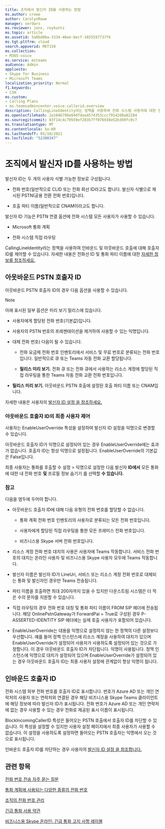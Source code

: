 ```yaml
---
title: 조직에서 발신자 ID를 사용하는 방법
ms.author: crowe
author: CarolynRowe
manager: serdars
ms.reviewer: jens, roykuntz
ms.topic: article
ms.assetid: 5a0bd8ba-3334-46ee-becf-1025597737f6
ms.tgt.pltfrm: cloud
search.appverid: MET150
ms.collection:
- M365-voice
ms.service: msteams
audience: Admin
appliesto:
- Skype for Business
- Microsoft Teams
localization_priority: Normal
f1.keywords:
- CSH
ms.custom:
- Calling Plans
- ms.teamsadmincenter.voice.callerid.overview
description: CallingLineIdentity라는 정책을 사용하여 전화 시스템 사용자에 대한 인바운드 및 아웃바운드 호출에 대해 호출자 ID를 제어할 수 있습니다.
ms.openlocfilehash: 2a104679be84dfdaa4574353ccc79142d8a82284
ms.sourcegitcommit: 83f14c4c79559ef28357ff076938e52b369fc0c7
ms.translationtype: MT
ms.contentlocale: ko-KR
ms.lasthandoff: 05/10/2021
ms.locfileid: "52308347"
---
```

# <a name="how-can-caller-id-be-used-in-your-organization"></a>조직에서 발신자 ID를 사용하는 방법

발신자 ID는 두 개의 사용자 식별 가능한 정보로 구성됩니다.

- 전화 번호(일반적으로 CLID 또는 전화 회선 ID라고도 합니다. 발신자 식별으로 제시된 PSTN(공용 전환 전화 번호)입니다.

- 호출 파티 이름(일반적으로 CNAM이라고도 합니다. 
  
발신자 ID 기능은 PSTN 연결 옵션에 전화 시스템 모든 사용자가 사용할 수 있습니다.

- Microsoft 통화 계획 

- 전화 시스템 직접 라우팅 
  
CallingLineIdentity라는 정책을 사용하여 인바운드 및 아웃바운드 호출에 대해 호출자 ID를 제어할 수 있습니다. 자세한 내용은 전화선 ID 및 통화 파티 이름에 대한 [자세한 정보를 참조하세요.](more-about-calling-line-id-and-calling-party-name.md)

  
## <a name="outbound-pstn-caller-id"></a>아웃바운드 PSTN 호출자 ID

아웃바운드 PSTN 호출자 ID의 경우 다음 옵션을 사용할 수 있습니다. 

> [!NOTE]
> 아래 표시된 일부 옵션은 미리 보기 릴리스에 있습니다.
  
- 사용자에게 할당된 전화 번호(기본값)입니다.

- 사용자의 PSTN 번호의 프레젠테이션을 제거하여 사용할 수 있는 익명입니다. 

- 대체 전화 번호( 다음이 될 수 있습니다.

  - 전화 요금제 전화 번호 인벤토리에서 서비스 및 무료 번호로 분류되는 전화 번호입니다. 일반적으로 큐 또는 Teams 자동 전화 교환 할당됩니다.

  - **릴리스 미리 보기.** 전화 큐 또는 전화 큐에서 사용하는 리소스 계정에 할당된 직접 라우팅을 통한 Teams 자동 전화 교환 전화 번호입니다. 

- **릴리스 미리 보기.** 아웃바운드 PSTN 호출에 설정된 호출 파티 이름 또는 CNAM입니다.  
    
자세한 내용은 사용자의 [발신자 ID 설정 을 참조하세요.](./set-the-caller-id-for-a-user.md)
  
### <a name="end-user-control-of-outbound-caller-id"></a>아웃바운드 호출자 ID의 최종 사용자 제어

사용자는 EnableUserOverride  특성을 설정하여 발신자 ID 설정을 익명으로 변경할 수 있습니다. 

아웃바운드 호출자 ID가 익명으로 설정되어 있는 경우 EnableUserOverride에는 효과가 없습니다. 호출자 ID는 항상 익명으로 설정됩니다. EnableUserOverride의 기본값은 False입니다.

최종 사용자는 통화를 호출할 수 설정 > 익명으로 설정한 다음 발신자 **ID에서** 모든 통화에 대한 내 전화 번호 **및** 프로필 정보 숨기기 를 선택할 **수 있습니다.**

### <a name="notes"></a>참고

다음을 염두에 두어야 합니다.

- 아웃바운드 호출자 ID에 대해 다음 유형의 전화 번호를 할당할 수 없습니다.

  - 통화 계획 전화 번호 인벤토리의 사용자로 분류되는 모든 전화 번호입니다.

  - 사용자에게 할당된 직접 라우팅을 통한 모든 프레미스 전화 번호입니다.

  - 비즈니스용 Skype 서버 전화 번호입니다.

- 리소스 계정 전화 번호 대치의 사용은 사용자에 Teams 작동합니다. 서비스 전화 번호의 대치는 온라인 사용자 및 비즈니스용 Skype 사용자 모두에 Teams 작동합니다.

- 발신자 이름은 발신자 ID가 LineUri, 서비스 또는 리소스 계정 전화 번호로 대체되는 통화 및 발신자인 경우만 Teams 전송됩니다.

- 파티 이름을 호출하면 최대 200자까지 있을 수 있지만 다운스트림 시스템은 더 적은 수의 문자를 지원할 수 있습니다.

- 직접 라우팅의 경우 전화 번호 대칭 및 통화 파티 이름이 FROM SIP 헤더에 전송됩니다. 해당 OnlinePstnGateway가 ForwardPai = True로 구성된 경우 P-ASSERTED-IDENTITY SIP 헤더에는 실제 호출 사용자가 포함되어 있습니다.

- EnableUserOverride는 대용을 익명으로 설정하지 않는 한 정책의 다른 설정보다 우선합니다. 예를 들어 정책 인스턴스에 리소스 계정을 사용하여 대치가 있으며 EnableUserOverride가 설정되어 사용자가 사용하도록 설정되어 있는 것으로 가정합니다. 이 경우 아웃바운드 호출자 ID가 차단됩니다. 익명이 사용됩니다. 정책 인스턴스에 익명으로 대치가 설정되어 있으며 EnableUserOverride가 설정되어 있는 경우 아웃바운드 호출자 ID는 최종 사용자 설정에 관계없이 항상 익명이 됩니다.

   
## <a name="inbound-caller-id"></a>인바운드 호출자 ID

전화 시스템 외부 전화 번호를 호출자 ID로 표시합니다. 번호가 Azure AD 또는 개인 연락처의 사용자 또는 연락처와 연결된 경우 해당 비즈니스용 Skype Teams 클라이언트에 해당 정보에 따라 발신자 ID가 표시됩니다. 전화 번호가 Azure AD 또는 개인 연락처에 없는 경우 사용할 수 있는 경우 전화로 제공된 표시 이름이 표시됩니다.

BlockIncomingCallerID 특성은 들어오는 PSTN 호출에서 호출자 ID를 차단할 수 있습니다. 이 특성을 설정할 수 있지만 사용자 설정 페이지에서 최종 사용자가 사용할 수 없습니다. 이 설정을 사용하도록 설정하면 들어오는 PSTN 호출자는 익명에서 오는 것으로 표시됩니다.
  
인바운드 호출자 ID를 차단하는 경우 사용자의 [발신자 ID 설정 을 참조합니다.](./set-the-caller-id-for-a-user.md)
  
## <a name="related-topics"></a>관련 항목
[전화 번호 전송 자주 묻는 질문](./phone-number-calling-plans/port-order-overview.md)

[통화 계획에 사용되는 다양한 종류의 전화 번호](./different-kinds-of-phone-numbers-used-for-calling-plans.md)

[조직의 전화 번호 관리](/microsoftteams/manage-phone-numbers-for-your-organization)

[긴급 통화 사용 약관](./emergency-calling-terms-and-conditions.md)

[비즈니스용 Skype 온라인: 긴급 통화 고지 사항 레이블](https://github.com/MicrosoftDocs/OfficeDocs-SkypeForBusiness/blob/live/Teams/downloads/emergency-calling/emergency-calling-label-(en-us)-(v.1.0).zip?raw=true)

  
